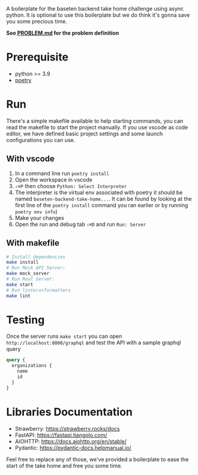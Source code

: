 A boilerplate for the baseten backend take home challenge using async python. It is optional to use this boilerplate but we do think it's gonna save you some precious time.

**See [PROBLEM.md](PROBLEM.md) for the problem definition**

# Prerequisite

- python >= 3.9
- [poetry](python-poetry.org/)

# Run

There's a simple makefile available to help starting commands, you can read the makefile to start the project manually. If you use vscode as code editor, we have defined basic project settings and some launch configurations you can use.

## With vscode

1. In a command line run `poetry install`
2. Open the workspace in vscode
3. `⇧⌘P` then choose `Python: Select Interpreter`
4. The interpreter is the virtual env associated with poetry it should be named `baseten-backend-take-home...`. 
   It can be found by looking at the first line of the `poetry install` command you ran earlier or by running `poetry env info`)
5. Make your changes
6. Open the run and debug tab `⇧⌘D` and run `Run: Server`

## With makefile
```sh
# Install dependencies
make install
# Run Mock API Server:
make mock_server
# Run Real Server:
make start
# Run linters+formatters
make lint
```

# Testing

Once the server runs `make start` you can open `http://localhost:8000/graphql` and test the API with a sample graphql query

```graphql
query {
  organizations {
    name
    id
  }
}
```

# Libraries Documentation

- Strawberry: https://strawberry.rocks/docs
- FastAPI: https://fastapi.tiangolo.com/
- AIOHTTP: https://docs.aiohttp.org/en/stable/
- Pydantic: https://pydantic-docs.helpmanual.io/

Feel free to replace any of those, we've provided a boilerplate to ease the start of the take home and free you some time.
